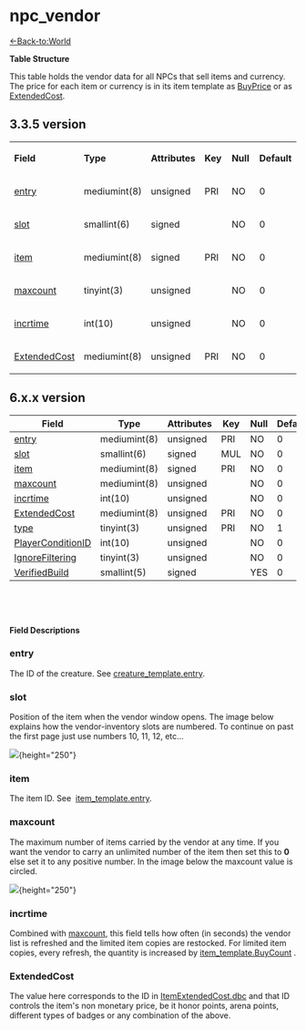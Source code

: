 # npc\_vendor

[<-Back-to:World](database-world.md)

**Table Structure**

This table holds the vendor data for all NPCs that sell items and currency. The price for each item or currency is in its item template as [BuyPrice](http://collab.kpsn.org/display/tc/item_template#item_template-BuyPrice) or as [ExtendedCost](http://collab.kpsn.org/display/tc/npc_vendor#npc_vendor-ExtendedCost).

## 3.3.5 version

<table style="width:100%;">
<colgroup>
<col width="16%" />
<col width="16%" />
<col width="16%" />
<col width="16%" />
<col width="16%" />
<col width="16%" />
</colgroup>
<tbody>
<tr class="odd">
<td><p><strong>Field</strong></p></td>
<td><p><strong>Type</strong></p></td>
<td><p><strong>Attributes</strong></p></td>
<td><p><strong>Key</strong></p></td>
<td><p><strong>Null</strong></p></td>
<td><p><strong>Default</strong></p></td>
</tr>
<tr class="even">
<td><p><a href="#npc_vendor-entry">entry</a></p></td>
<td><p>mediumint(8)</p></td>
<td><p>unsigned</p></td>
<td><p>PRI</p></td>
<td><p>NO</p></td>
<td><p>0</p></td>
</tr>
<tr class="odd">
<td><p><a href="#npc_vendor-slot">slot</a></p></td>
<td><p>smallint(6)</p></td>
<td><p>signed</p></td>
<td><p> </p></td>
<td><p>NO</p></td>
<td><p>0</p></td>
</tr>
<tr class="even">
<td><p><a href="#npc_vendor-item">item</a></p></td>
<td><p>mediumint(8)</p></td>
<td><p>signed</p></td>
<td><p>PRI</p></td>
<td><p>NO</p></td>
<td><p>0</p></td>
</tr>
<tr class="odd">
<td><p><a href="#npc_vendor-maxcount">maxcount</a></p></td>
<td><p>tinyint(3)</p></td>
<td><p>unsigned</p></td>
<td><p> </p></td>
<td><p>NO</p></td>
<td><p>0</p></td>
</tr>
<tr class="even">
<td><p><a href="#npc_vendor-incrtime">incrtime</a></p></td>
<td><p>int(10)</p></td>
<td><p>unsigned</p></td>
<td><p> </p></td>
<td><p>NO</p></td>
<td><p>0</p></td>
</tr>
<tr class="odd">
<td><p><a href="#npc_vendor-ExtendedCost">ExtendedCost</a></p></td>
<td><p>mediumint(8)</p></td>
<td><p>unsigned</p></td>
<td><p>PRI</p></td>
<td><p>NO</p></td>
<td><p>0</p></td>
</tr>
</tbody>
</table>

## 6.x.x version

| Field                                              | Type         | Attributes | Key | Null | Default |
|----------------------------------------------------|--------------|------------|-----|------|---------|
| [entry](#npc_vendor-entry)                         | mediumint(8) | unsigned   | PRI | NO   | 0       |
| [slot](#npc_vendor-slot)                           | smallint(6)  | signed     | MUL | NO   | 0       |
| [item](#npc_vendor-item)                           | mediumint(8) | signed     | PRI | NO   | 0       |
| [maxcount](#npc_vendor-maxcount)                   | mediumint(8) | unsigned   |     | NO   | 0       |
| [incrtime](#npc_vendor-incrtime)                   | int(10)      | unsigned   |     | NO   | 0       |
| [ExtendedCost](#npc_vendor-ExtendedCost)           | mediumint(8) | unsigned   | PRI | NO   | 0       |
| [type](#npc_vendor-type)                           | tinyint(3)   | unsigned   | PRI | NO   | 1       |
| [PlayerConditionID](#npc_vendor-PlayerConditionID) | int(10)      | unsigned   |     | NO   | 0       |
| [IgnoreFiltering](#npc_vendor-IgnoreFiltering)     | tinyint(3)   | unsigned   |     | NO   | 0       |
| [VerifiedBuild](#npc_vendor-VerifiedBuild)         | smallint(5)  | signed     |     | YES  | 0       |

 

 

**Field Descriptions**

### entry

The ID of the creature. See [creature\_template.entry](http://collab.kpsn.org/display/tc/creature_template#creature_template-entry).

### slot

Position of the item when the vendor window opens. The image below explains how the vendor-inventory slots are numbered. To continue on past the first page just use numbers 10, 11, 12, etc...

![](https://valkryst.com/blog/posts/How%20to%20Create%20a%20Vendor/ImageA.jpg){height="250"}

### item

The item ID. See  [item\_template.entry](http://collab.kpsn.org/display/tc/item_template#item_template-entry).

### maxcount

The maximum number of items carried by the vendor at any time. If you want the vendor to carry an unlimited number of the item then set this to **0** else set it to any positive number. In the image below the maxcount value is circled.

![](https://valkryst.com/blog/posts/How%20to%20Create%20a%20Vendor/ImageB.jpg){height="250"}

### incrtime

Combined with [maxcount](#npc_vendor-maxcount), this field tells how often (in seconds) the vendor list is refreshed and the limited item copies are restocked. For limited item copies, every refresh, the quantity is increased by [item\_template.BuyCount](http://collab.kpsn.org/display/tc/item_template#item_template-BuyCount) .

### ExtendedCost

The value here corresponds to the ID in [ItemExtendedCost.dbc](http://collab.kpsn.org/display/tc/ItemExtendedCost) and that ID controls the item's non monetary price, be it honor points, arena points, different types of badges or any combination of the above.
